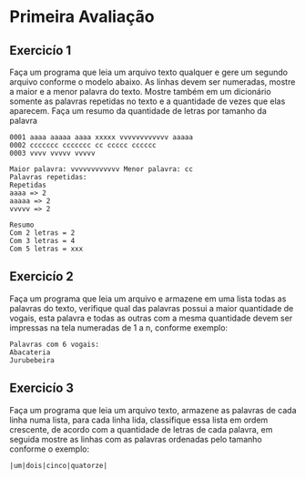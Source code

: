 # Primeira Avaliação

## Exercicío 1

Faça um programa que leia um arquivo texto qualquer e gere um segundo arquivo conforme o modelo abaixo. As linhas devem ser numeradas, mostre a maior e a menor palavra do texto. Mostre também em um dicionário somente as palavras repetidas no texto e a quantidade de vezes que elas aparecem. Faça um resumo da quantidade de letras por tamanho da palavra

```
0001 aaaa aaaaa aaaa xxxxx vvvvvvvvvvvv aaaaa
0002 ccccccc ccccccc cc ccccc cccccc
0003 vvvv vvvvv vvvvv

Maior palavra: vvvvvvvvvvvv Menor palavra: cc
Palavras repetidas:
Repetidas
aaaa => 2
aaaaa => 2
vvvvv => 2

Resumo
Com 2 letras = 2
Com 3 letras = 4
Com 5 letras = xxx
```



## Exercicío 2

 Faça um programa que leia um arquivo e armazene em uma lista todas as palavras do texto, verifique qual das palavras possui a maior quantidade de vogais, esta palavra e todas as outras com a mesma quantidade devem ser impressas na tela numeradas de 1 a n, conforme exemplo:

```
Palavras com 6 vogais:
Abacateria
Jurubebeira
```



## Exercicío 3

Faça um programa que leia um arquivo texto, armazene as palavras de cada linha numa lista, para cada linha lida, classifique essa lista em ordem crescente, de acordo com a quantidade de letras de cada palavra, em seguida mostre as linhas com as palavras ordenadas pelo tamanho conforme o exemplo:

```
|um|dois|cinco|quatorze|
```

